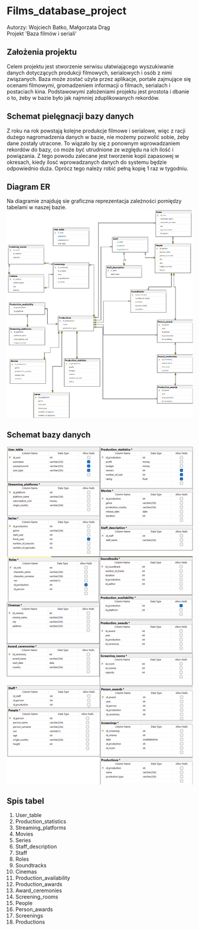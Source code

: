 # Films_database_project
Autorzy: Wojciech Batko, Małgorzata Drąg\
Projekt 'Baza filmów i seriali'

## Założenia projektu
Celem projektu jest stworzenie serwisu ułatwiającego wyszukiwanie danych dotyczących produkcji filmowych, serialowych i osób z nimi związanych.
Baza może zostać użyta przez aplikacje, portale zajmujące się ocenami filmowymi, gromadzeniem informacji o filmach, serialach i postaciach kina. Podstawowymi założeniami projektu jest prostota i dbanie o to, żeby w bazie było jak najmniej zduplikowanych rekordów. 

## Schemat pielęgnacji bazy danych
Z roku na rok powstają kolejne produkcje filmowe i serialowe, więc z racji dużego nagromadzenia danych w bazie, nie możemy pozwolić sobie, żeby dane zostały utracone.
To wiązało by się z ponownym wprowadzaniem rekordów do bazy, co może być utrudnione ze względu na ich ilość i powiązania.
Z tego powodu zalecane jest tworzenie kopii zapasowej w okresach, kiedy ilosć wprowadzanych danych do systemu będzie odpowiednio duża.
Oprócz tego należy robić pełną kopię 1 raz w tygodniu.

## Diagram ER
Na diagramie znajduję sie graficzna reprezentacja zależności pomiędzy tabelami w naszej bazie.
![img.png](img.png)

## Schemat bazy danych
![img_2.png](img_2.png)

## Spis tabel
1. User_table
2. Production_statistics
3. Streaming_platforms
4. Movies
5. Series
6. Staff_description
7. Staff
8. Roles
9. Soundtracks
10. Cinemas
11. Production_availability
12. Production_awards
13. Award_ceremonies
14. Screening_rooms
15. People
16. Person_awards
17. Screenings
18. Productions
```sql

```